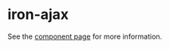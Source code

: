 iron-ajax
=========

See the [component page](http://polymer-project.org/docs/elements/iron-elements.html#iron-ajax) for more information.

